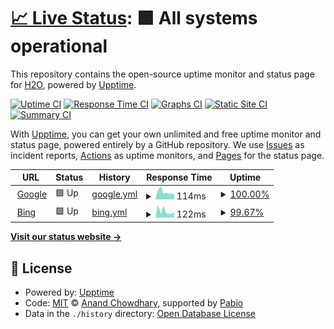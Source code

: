 # [📈 Live Status](https://H2O-ME.github.io/upptime): <!--live status--> **🟩 All systems operational**

This repository contains the open-source uptime monitor and status page for [H2O](http://tthhww.tttttttttt.top/), powered by [Upptime](https://github.com/upptime/upptime).

[![Uptime CI](https://github.com/H2O-ME/upptime/workflows/Uptime%20CI/badge.svg)](https://github.com/H2O-ME/upptime/actions?query=workflow%3A%22Uptime+CI%22)
[![Response Time CI](https://github.com/H2O-ME/upptime/workflows/Response%20Time%20CI/badge.svg)](https://github.com/H2O-ME/upptime/actions?query=workflow%3A%22Response+Time+CI%22)
[![Graphs CI](https://github.com/H2O-ME/upptime/workflows/Graphs%20CI/badge.svg)](https://github.com/H2O-ME/upptime/actions?query=workflow%3A%22Graphs+CI%22)
[![Static Site CI](https://github.com/H2O-ME/upptime/workflows/Static%20Site%20CI/badge.svg)](https://github.com/H2O-ME/upptime/actions?query=workflow%3A%22Static+Site+CI%22)
[![Summary CI](https://github.com/H2O-ME/upptime/workflows/Summary%20CI/badge.svg)](https://github.com/H2O-ME/upptime/actions?query=workflow%3A%22Summary+CI%22)

With [Upptime](https://upptime.js.org), you can get your own unlimited and free uptime monitor and status page, powered entirely by a GitHub repository. We use [Issues](https://github.com/H2O-ME/upptime/issues) as incident reports, [Actions](https://github.com/H2O-ME/upptime/actions) as uptime monitors, and [Pages](https://H2O-ME.github.io/upptime) for the status page.

<!--start: status pages-->
<!-- This summary is generated by Upptime (https://github.com/upptime/upptime) -->
<!-- Do not edit this manually, your changes will be overwritten -->
<!-- prettier-ignore -->
| URL | Status | History | Response Time | Uptime |
| --- | ------ | ------- | ------------- | ------ |
| <img alt="" src="https://icons.duckduckgo.com/ip3/www.google.com.ico" height="13"> [Google](https://www.google.com) | 🟩 Up | [google.yml](https://github.com/H2O-ME/upptime/commits/HEAD/history/google.yml) | <details><summary><img alt="Response time graph" src="./graphs/google/response-time-week.png" height="20"> 114ms</summary><br><a href="https://H2O-ME.github.io/upptime/history/google"><img alt="Response time 114" src="https://img.shields.io/endpoint?url=https%3A%2F%2Fraw.githubusercontent.com%2FH2O-ME%2Fupptime%2FHEAD%2Fapi%2Fgoogle%2Fresponse-time.json"></a><br><a href="https://H2O-ME.github.io/upptime/history/google"><img alt="24-hour response time 82" src="https://img.shields.io/endpoint?url=https%3A%2F%2Fraw.githubusercontent.com%2FH2O-ME%2Fupptime%2FHEAD%2Fapi%2Fgoogle%2Fresponse-time-day.json"></a><br><a href="https://H2O-ME.github.io/upptime/history/google"><img alt="7-day response time 114" src="https://img.shields.io/endpoint?url=https%3A%2F%2Fraw.githubusercontent.com%2FH2O-ME%2Fupptime%2FHEAD%2Fapi%2Fgoogle%2Fresponse-time-week.json"></a><br><a href="https://H2O-ME.github.io/upptime/history/google"><img alt="30-day response time 114" src="https://img.shields.io/endpoint?url=https%3A%2F%2Fraw.githubusercontent.com%2FH2O-ME%2Fupptime%2FHEAD%2Fapi%2Fgoogle%2Fresponse-time-month.json"></a><br><a href="https://H2O-ME.github.io/upptime/history/google"><img alt="1-year response time 114" src="https://img.shields.io/endpoint?url=https%3A%2F%2Fraw.githubusercontent.com%2FH2O-ME%2Fupptime%2FHEAD%2Fapi%2Fgoogle%2Fresponse-time-year.json"></a></details> | <details><summary><a href="https://H2O-ME.github.io/upptime/history/google">100.00%</a></summary><a href="https://H2O-ME.github.io/upptime/history/google"><img alt="All-time uptime 100.00%" src="https://img.shields.io/endpoint?url=https%3A%2F%2Fraw.githubusercontent.com%2FH2O-ME%2Fupptime%2FHEAD%2Fapi%2Fgoogle%2Fuptime.json"></a><br><a href="https://H2O-ME.github.io/upptime/history/google"><img alt="24-hour uptime 100.00%" src="https://img.shields.io/endpoint?url=https%3A%2F%2Fraw.githubusercontent.com%2FH2O-ME%2Fupptime%2FHEAD%2Fapi%2Fgoogle%2Fuptime-day.json"></a><br><a href="https://H2O-ME.github.io/upptime/history/google"><img alt="7-day uptime 100.00%" src="https://img.shields.io/endpoint?url=https%3A%2F%2Fraw.githubusercontent.com%2FH2O-ME%2Fupptime%2FHEAD%2Fapi%2Fgoogle%2Fuptime-week.json"></a><br><a href="https://H2O-ME.github.io/upptime/history/google"><img alt="30-day uptime 100.00%" src="https://img.shields.io/endpoint?url=https%3A%2F%2Fraw.githubusercontent.com%2FH2O-ME%2Fupptime%2FHEAD%2Fapi%2Fgoogle%2Fuptime-month.json"></a><br><a href="https://H2O-ME.github.io/upptime/history/google"><img alt="1-year uptime 100.00%" src="https://img.shields.io/endpoint?url=https%3A%2F%2Fraw.githubusercontent.com%2FH2O-ME%2Fupptime%2FHEAD%2Fapi%2Fgoogle%2Fuptime-year.json"></a></details>
| <img alt="" src="https://icons.duckduckgo.com/ip3/www.bing.com.ico" height="13"> [Bing](https://www.bing.com) | 🟩 Up | [bing.yml](https://github.com/H2O-ME/upptime/commits/HEAD/history/bing.yml) | <details><summary><img alt="Response time graph" src="./graphs/bing/response-time-week.png" height="20"> 122ms</summary><br><a href="https://H2O-ME.github.io/upptime/history/bing"><img alt="Response time 122" src="https://img.shields.io/endpoint?url=https%3A%2F%2Fraw.githubusercontent.com%2FH2O-ME%2Fupptime%2FHEAD%2Fapi%2Fbing%2Fresponse-time.json"></a><br><a href="https://H2O-ME.github.io/upptime/history/bing"><img alt="24-hour response time 103" src="https://img.shields.io/endpoint?url=https%3A%2F%2Fraw.githubusercontent.com%2FH2O-ME%2Fupptime%2FHEAD%2Fapi%2Fbing%2Fresponse-time-day.json"></a><br><a href="https://H2O-ME.github.io/upptime/history/bing"><img alt="7-day response time 122" src="https://img.shields.io/endpoint?url=https%3A%2F%2Fraw.githubusercontent.com%2FH2O-ME%2Fupptime%2FHEAD%2Fapi%2Fbing%2Fresponse-time-week.json"></a><br><a href="https://H2O-ME.github.io/upptime/history/bing"><img alt="30-day response time 122" src="https://img.shields.io/endpoint?url=https%3A%2F%2Fraw.githubusercontent.com%2FH2O-ME%2Fupptime%2FHEAD%2Fapi%2Fbing%2Fresponse-time-month.json"></a><br><a href="https://H2O-ME.github.io/upptime/history/bing"><img alt="1-year response time 122" src="https://img.shields.io/endpoint?url=https%3A%2F%2Fraw.githubusercontent.com%2FH2O-ME%2Fupptime%2FHEAD%2Fapi%2Fbing%2Fresponse-time-year.json"></a></details> | <details><summary><a href="https://H2O-ME.github.io/upptime/history/bing">99.67%</a></summary><a href="https://H2O-ME.github.io/upptime/history/bing"><img alt="All-time uptime 99.67%" src="https://img.shields.io/endpoint?url=https%3A%2F%2Fraw.githubusercontent.com%2FH2O-ME%2Fupptime%2FHEAD%2Fapi%2Fbing%2Fuptime.json"></a><br><a href="https://H2O-ME.github.io/upptime/history/bing"><img alt="24-hour uptime 100.00%" src="https://img.shields.io/endpoint?url=https%3A%2F%2Fraw.githubusercontent.com%2FH2O-ME%2Fupptime%2FHEAD%2Fapi%2Fbing%2Fuptime-day.json"></a><br><a href="https://H2O-ME.github.io/upptime/history/bing"><img alt="7-day uptime 99.67%" src="https://img.shields.io/endpoint?url=https%3A%2F%2Fraw.githubusercontent.com%2FH2O-ME%2Fupptime%2FHEAD%2Fapi%2Fbing%2Fuptime-week.json"></a><br><a href="https://H2O-ME.github.io/upptime/history/bing"><img alt="30-day uptime 99.67%" src="https://img.shields.io/endpoint?url=https%3A%2F%2Fraw.githubusercontent.com%2FH2O-ME%2Fupptime%2FHEAD%2Fapi%2Fbing%2Fuptime-month.json"></a><br><a href="https://H2O-ME.github.io/upptime/history/bing"><img alt="1-year uptime 99.67%" src="https://img.shields.io/endpoint?url=https%3A%2F%2Fraw.githubusercontent.com%2FH2O-ME%2Fupptime%2FHEAD%2Fapi%2Fbing%2Fuptime-year.json"></a></details>

<!--end: status pages-->

[**Visit our status website →**](https://H2O-ME.github.io/upptime)

## 📄 License

- Powered by: [Upptime](https://github.com/upptime/upptime)
- Code: [MIT](./LICENSE) © [Anand Chowdhary](https://anandchowdhary.com), supported by [Pabio](https://pabio.com)
- Data in the `./history` directory: [Open Database License](https://opendatacommons.org/licenses/odbl/1-0/)
